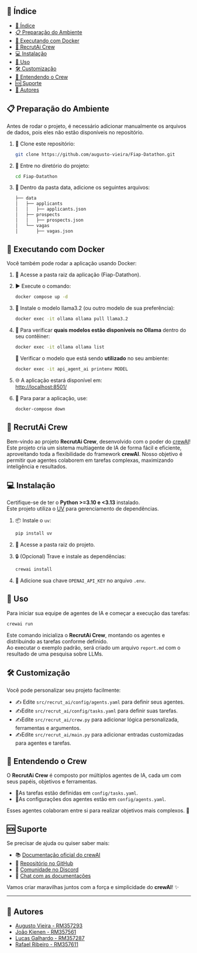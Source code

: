 ## 📜 Índice

- [📜 Índice](#-índice)
- [📋 Preparação do Ambiente](#-preparação-do-ambiente)
- [🐳 Executando com Docker](#-executando-com-docker)
- [🤖 RecrutAi Crew](#-recrutai-crew)
- [💻 Instalação](#-instalação)
- [🏹 Uso](#-uso)
- [🛠️ Customização](#️-customização)
- [🧠 Entendendo o Crew](#-entendendo-o-crew)
- [🆘 Suporte](#-suporte)
- [🪪 Autores](#-autores)

## 📋 Preparação do Ambiente
Antes de rodar o projeto, é necessário adicionar manualmente os arquivos de dados, pois eles não estão disponíveis no repositório.

1. 🐑 Clone este repositório:

    ```bash
    git clone https://github.com/augusto-vieira/Fiap-Datathon.git
    ```

2. 📁 Entre no diretório do projeto:

    ```bash
    cd Fiap-Datathon
    ```
3. 📁 Dentro da pasta data, adicione os seguintes arquivos:
    ```bash
    ├── data
    │   ├── applicants
    │   │   ├── applicants.json
    │   ├── prospects
    │   │   ├── prospects.json
    │   └── vagas
    │       ├── vagas.json       
    ```

## 🐳 Executando com Docker

Você também pode rodar a aplicação usando Docker:

1. 📂 Acesse a pasta raiz da aplicação (Fiap-Datathon).

2. ▶️ Execute o comando:

    ```bash
    docker compose up -d
    ```
4. 🦙 Instale o modelo llama3.2 (ou outro modelo de sua preferência):
    ```bash
    docker exec -it ollama ollama pull llama3.2
    ```
5. 🔎 Para verificar **quais modelos estão disponíveis no Ollama** dentro do seu contêiner:
    ```bash
    docker exec -it ollama ollama list
    ```
   🔎 Verificar o modelo que está sendo **utilizado** no seu ambiente:
    ```bash
   docker exec -it api_agent_ai printenv MODEL
    ```
1. 🌐 A aplicação estará disponível em:  
    [http://localhost:8501/](http://localhost:8501/)

2. 🛑 Para parar a aplicação, use:
    ```bash
    docker-compose down
    ``` 

## 🤖 RecrutAi Crew

Bem-vindo ao projeto **RecrutAi Crew**, desenvolvido com o poder do [crewAI](https://crewai.com)!  
Este projeto cria um sistema multiagente de IA de forma fácil e eficiente, aproveitando toda a flexibilidade do framework **crewAI**. Nosso objetivo é permitir que agentes colaborem em tarefas complexas, maximizando inteligência e resultados.


## 💻 Instalação

Certifique-se de ter o **Python >=3.10 e <3.13** instalado.  
Este projeto utiliza o [UV](https://docs.astral.sh/uv/) para gerenciamento de dependências.

1. 📦 Instale o `uv`:

    ```bash
    pip install uv
    ```

2. 📁 Acesse a pasta raiz do projeto.

3. 🔒 (Opcional) Trave e instale as dependências:

    ```bash
    crewai install
    ```

4. 🔑 Adicione sua chave `OPENAI_API_KEY` no arquivo `.env`.

## 🏹 Uso

Para iniciar sua equipe de agentes de IA e começar a execução das tarefas:

```bash
crewai run
```

Este comando inicializa o **RecrutAi Crew**, montando os agentes e distribuindo as tarefas conforme definido.  
Ao executar o exemplo padrão, será criado um arquivo `report.md` com o resultado de uma pesquisa sobre LLMs.

## 🛠️ Customização

Você pode personalizar seu projeto facilmente:

- ✍️ Edite `src/recrut_ai/config/agents.yaml` para definir seus agentes.
- ✍️Edite `src/recrut_ai/config/tasks.yaml` para definir suas tarefas.
- ✍️Edite `src/recrut_ai/crew.py` para adicionar lógica personalizada, ferramentas e argumentos.
- ✍️Edite `src/recrut_ai/main.py` para adicionar entradas customizadas para agentes e tarefas.

## 🧠 Entendendo o Crew

O **RecrutAi Crew** é composto por múltiplos agentes de IA, cada um com seus papéis, objetivos e ferramentas.

- 🚩As tarefas estão definidas em `config/tasks.yaml`.
- 🚩As configurações dos agentes estão em `config/agents.yaml`.

Esses agentes colaboram entre si para realizar objetivos mais complexos. 🚀

## 🆘 Suporte

Se precisar de ajuda ou quiser saber mais:

- 📚 [Documentação oficial do crewAI](https://docs.crewai.com)
- 🐙 [Repositório no GitHub](https://github.com/joaomdmoura/crewai)
- 💬 [Comunidade no Discord](https://discord.com/invite/X4JWnZnxPb)
- 🤖 [Chat com as documentações](https://chatg.pt/DWjSBZn)

Vamos criar maravilhas juntos com a força e simplicidade do **crewAI**! ✨

---
## 🪪 Autores

- [Augusto Vieira - RM357293](www.linkedin.com/in/whoami-augusto-vieira)
- [João Kienen    - RM357561](https://www.linkedin.com/in/jkienen/?jobid=1234)
- [Lucas Galhardo - RM357287](https://www.linkedin.com/in/lucas-galhardo/?jobid=1234)
- [Rafael Ribeiro - RM357611](https://github.com/raffaell95)
